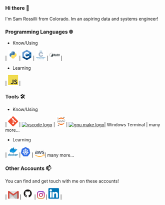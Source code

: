 ### Hi there 👋

I'm Sam Rossilli from Colorado. Im an aspiring data and systems engineer!

### Programming Languages 🌐

- Know/Using

|  [<img src="https://raw.githubusercontent.com/github/explore/80688e429a7d4ef2fca1e82350fe8e3517d3494d/topics/python/python.png" alt="python logo" width="32">](https://www.python.org/) | [<img src="https://raw.githubusercontent.com/github/explore/80688e429a7d4ef2fca1e82350fe8e3517d3494d/topics/cpp/cpp.png" alt="cpp logo" width="32">](https://isocpp.org/)  |  [<img src="https://raw.githubusercontent.com/github/explore/80688e429a7d4ef2fca1e82350fe8e3517d3494d/topics/c/c.png" alt="c logo" width="32">](http://www.open-std.org/jtc1/sc22/wg14/) | [<img src="https://raw.githubusercontent.com/github/explore/80688e429a7d4ef2fca1e82350fe8e3517d3494d/topics/bash/bash.png" alt="bash logo" width="32">](https://www.gnu.org/software/bash/)  |


- Learning

| [<img src="https://raw.githubusercontent.com/github/explore/80688e429a7d4ef2fca1e82350fe8e3517d3494d/topics/javascript/javascript.png" alt="js logo" width="32">](https://developer.mozilla.org/en-US/docs/Web/JavaScript) |


### Tools 🛠️

- Know/Using

| [<img src="img/git.png" alt="git logo" width="32">](https://git-scm.com/) | [<img src="https://raw.githubusercontent.com/Delta456/Delta456/master/img/vscode.png" alt="vscode logo" width="32">](https://code.visualstudio.com/) | [<img src="https://raw.githubusercontent.com/sarossilli/sarossilli/master/img/jupyter_notebook.png" alt="jupyter notebook logo" width="32">](https://jupyter.org/)| [<img src="https://raw.githubusercontent.com/Delta456/Delta456/master/img/gnu_make.png" alt="gnu make logo" width="24">](https://www.gnu.org/software/make/manual/make.html)| Windows Terminal | many more...


- Learning

| [<img src="https://raw.githubusercontent.com/github/explore/80688e429a7d4ef2fca1e82350fe8e3517d3494d/topics/docker/docker.png" alt="docker logo" width="32">](https://www.docker.com/) |[<img src="https://raw.githubusercontent.com/github/explore/80688e429a7d4ef2fca1e82350fe8e3517d3494d/topics/kubernetes/kubernetes.png" alt="kubernetes logo" width="32">](https://kubernetes.io/) | [<img src="https://raw.githubusercontent.com/sarossilli/sarossilli/master/img/aws.png" alt="aws logo" width="32">](https://aws.amazon.com/)| many more...


### Other Accounts 📫

You can find and get touch with me on these accounts!

| [<img src="https://raw.githubusercontent.com/sarossilli/sarossilli/master/img/gmail.png" alt="github logo" width="34">](mailto:sarossilli@gmail.com) | [<img src="https://raw.githubusercontent.com/sarossilli/sarossilli/master/img/github.png" alt="github logo" width="34">](https://github.com/sarossilli) | [<img src="https://raw.githubusercontent.com/sarossilli/sarossilli/master/img/instagram.jpg" alt="instagram logo" width="24">](https://www.instagram.com/sarossilli/) | [<img src="https://raw.githubusercontent.com/sarossilli/sarossilli/master/img/linkedin.png" alt="github logo" width="34">](https://www.linkedin.com/in/sarossilli/) |